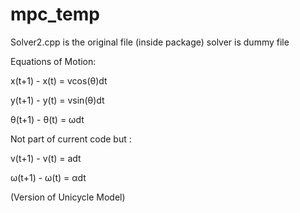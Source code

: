 # mpc_temp

Solver2.cpp is the original file (inside package)
solver is dummy file

Equations of Motion:


x(t+1) - x(t) = vcos(θ)dt

y(t+1) - y(t) = vsin(θ)dt

θ(t+1) - θ(t) = ωdt

Not part of current code but :

v(t+1) - v(t) = adt

ω(t+1) - ω(t) = αdt


(Version of Unicycle Model) 




